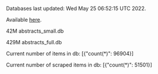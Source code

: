 Databases last updated: Wed May 25 06:52:15 UTC 2022. 

Available [here](https://github.com/cbeauhilton/ash-db/releases).


42M	abstracts_small.db

429M	abstracts_full.db

Current number of items in db:
[{"count(*)": 96904}]

Current number of scraped items in db:
[{"count(*)": 51501}]
